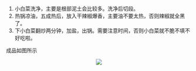 1. 小白菜洗净，主要是根部泥土会比较多。洗净后切段。
2. 热锅凉油，五成热后，放入干辣椒爆香，主要油不要太热，否则辣椒就全黑了。
3. 下小白菜翻炒两分钟，加盐，出锅。需要注意时间，否则小白菜就不脆不填不好吃啦。

成品如图所示
<div align=center><img src="https://timemachine-blog.oss-cn-beijing.aliyuncs.com/img/qiangchaoxiaobaicai.jpg"></div>